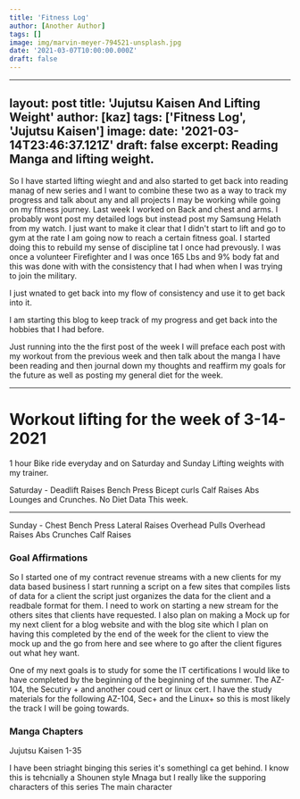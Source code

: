 ```yaml
---
title: 'Fitness Log'
author: [Another Author]
tags: []
image: img/marvin-meyer-794521-unsplash.jpg
date: '2021-03-07T10:00:00.000Z'
draft: false
---
```


---
layout: post
title: 'Jujutsu Kaisen And Lifting Weight'
author: [kaz]
tags: ['Fitness Log', 'Jujutsu Kaisen']
image: 
date: '2021-03-14T23:46:37.121Z'
draft: false
excerpt: Reading Manga and lifting weight.
---

So I have started lifting wieght and and also started to get back into reading manag of new series and I want to combine these two as a way to track my progress and talk about any 
and all projects I may be working while going on my fitness journey. Last week I worked on Back and chest and arms. I probably wont post my detailed logs but instead post my Samsung Helath from my watch.
I just want to make it clear that I didn't start to lift and go to gym at the rate I am going now to reach a certain fitness goal. I started doing this to rebuild my sense of discipline tat I once had prevously.
I was once a volunteer Firefighter and I was once 165 Lbs and 9% body fat and this was done with with the consistency that I had when when I was trying to join the military. 

I just wnated to get back into my flow of consistency and use it to get back into it.

I am starting this blog to keep track of my progress and get back into the hobbies that I had before.

Just running into the the first post of the week I will preface each post with my workout from the previous week and then talk about the manga I have been reading and then journal down my thoughts
and reaffirm my goals for the future as well as posting my general diet for the week.


---
# Workout lifting for the week of 3-14-2021

1 hour Bike ride everyday and on Saturday and Sunday Lifting weights with my trainer.

Saturday - Deadlift Raises
Bench Press
Bicept curls
Calf Raises
Abs Lounges and Crunches.
No Diet Data This week.

---
Sunday - Chest 
Bench Press
Lateral Raises
Overhead Pulls
Overhead Raises
Abs Crunches
Calf Raises




### Goal Affirmations
So I started one of my contract revenue streams with a new clients for my data based business I start running a script on a few sites that compiles lists of data for a client
the script just organizes the data for the client and a readbale format for them. I need to work on starting a new stream for the others sites that clients have requested.
I also plan on making a Mock up for my next client  for a blog website and with the blog site which I plan on having this completed by the end of the week for the client to view the mock up and the go from here
and see where to go after the client figures out what hey want.

One of my next goals is to study for some the IT certifications I would like to have completed by the beginning of the beginning of the summer. The AZ-104, the Secutiry + and 
another coud cert or linux cert. I have the study materials for the following AZ-104, Sec+ and the Linux+ so this is most likely the track I will be going towards.



### Manga Chapters 
Jujutsu Kaisen 1-35

I have been striaght binging this series it's somethingI ca get behind. I know this is tehcnially a Shounen style Mnaga but I really like the supporing characters of this series
The main character





